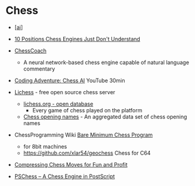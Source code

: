 Chess
=====

* [[ai]]
* [10 Positions Chess Engines Just Don't Understand‎](https://www.chess.com/article/view/10-positions-chess-engines-just-dont-understand)
* [ChessCoach](https://chrisbutner.github.io/ChessCoach/)
    * A neural network-based chess engine capable of natural language commentary
* [Coding Adventure: Chess AI](https://www.youtube.com/watch?v=U4ogK0MIzqk) YouTube 30min

* [Lichess](https://github.com/lichess-org) - free open source chess server
    * [lichess.org - open database](https://database.lichess.org/)
        * Every game of chess played on the platform
    * [Chess opening names](https://github.com/lichess-org/chess-openings) -  An aggregated data set of chess opening names 
* ChessProgramming Wiki [Bare Minimum Chess Program](https://www.chessprogramming.org/BMCP)
    * for 8bit machines
    * https://github.com/xlar54/geochess Chess for C64
* [Compressing Chess Moves for Fun and Profit](https://mbuffett.com/posts/compressing-chess-moves/)

* [PSChess – A Chess Engine in PostScript](https://seriot.ch/projects/pschess.html)

[//begin]: # "Autogenerated link references for markdown compatibility"
[ai]: ai.md "AI (Artificial Intelligence)"
[//end]: # "Autogenerated link references"